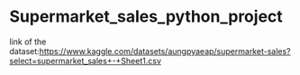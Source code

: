 # Supermarket_sales_python_project
link of the dataset:https://www.kaggle.com/datasets/aungpyaeap/supermarket-sales?select=supermarket_sales+-+Sheet1.csv
